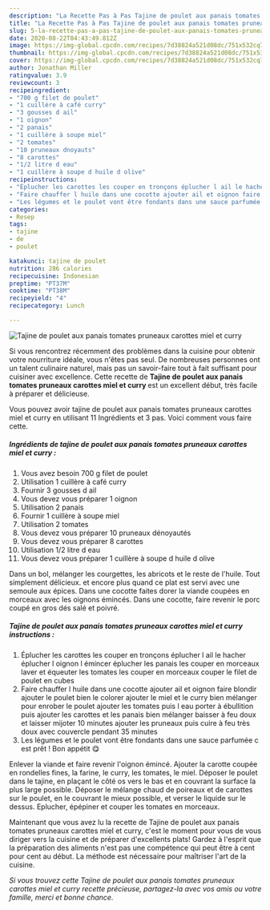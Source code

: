 ```yaml
---
description: "La Recette Pas à Pas Tajine de poulet aux panais tomates pruneaux carottes miel et curry"
title: "La Recette Pas à Pas Tajine de poulet aux panais tomates pruneaux carottes miel et curry"
slug: 5-la-recette-pas-a-pas-tajine-de-poulet-aux-panais-tomates-pruneaux-carottes-miel-et-curry
date: 2020-08-22T04:43:49.812Z
image: https://img-global.cpcdn.com/recipes/7d38824a521d08dc/751x532cq70/tajine-de-poulet-aux-panais-tomates-pruneaux-carottes-miel-et-curry-photo-principale-de-la-recette.jpg
thumbnail: https://img-global.cpcdn.com/recipes/7d38824a521d08dc/751x532cq70/tajine-de-poulet-aux-panais-tomates-pruneaux-carottes-miel-et-curry-photo-principale-de-la-recette.jpg
cover: https://img-global.cpcdn.com/recipes/7d38824a521d08dc/751x532cq70/tajine-de-poulet-aux-panais-tomates-pruneaux-carottes-miel-et-curry-photo-principale-de-la-recette.jpg
author: Jonathan Miller
ratingvalue: 3.9
reviewcount: 3
recipeingredient:
- "700 g filet de poulet"
- "1 cuillère à café curry"
- "3 gousses d ail"
- "1 oignon"
- "2 panais"
- "1 cuillère à soupe miel"
- "2 tomates"
- "10 pruneaux dnoyauts"
- "8 carottes"
- "1/2 litre d eau"
- "1 cuillère à soupe d huile d olive"
recipeinstructions:
- "Éplucher les carottes les couper en tronçons éplucher l ail le hacher éplucher l oignon l émincer éplucher les panais les couper en morceaux laver et équeuter les tomates les couper en morceaux couper le filet de poulet en cubes"
- "Faire chauffer l huile dans une cocotte ajouter ail et oignon faire blondir ajouter le poulet bien le colorer ajouter le miel et le curry bien mélanger pour enrober le poulet ajouter les tomates puis l eau porter à ébullition puis ajouter les carottes et les panais bien mélanger baisser à feu doux et laisser mijoter 10 minutes ajouter les pruneaux puis cuire à feu très doux avec couvercle pendant 35 minutes"
- "Les légumes et le poulet vont être fondants dans une sauce parfumée c est prêt ! Bon appétit 😋"
categories:
- Resep
tags:
- tajine
- de
- poulet

katakunci: tajine de poulet 
nutrition: 286 calories
recipecuisine: Indonesian
preptime: "PT37M"
cooktime: "PT38M"
recipeyield: "4"
recipecategory: Lunch

---
```



![Tajine de poulet aux panais tomates pruneaux carottes miel et curry](https://img-global.cpcdn.com/recipes/7d38824a521d08dc/751x532cq70/tajine-de-poulet-aux-panais-tomates-pruneaux-carottes-miel-et-curry-photo-principale-de-la-recette.jpg)

Si vous rencontrez récemment des problèmes dans la cuisine pour obtenir votre nourriture idéale, vous n'êtes pas seul. De nombreuses personnes ont un talent culinaire naturel, mais pas un savoir-faire tout à fait suffisant pour cuisiner avec excellence. Cette recette de <strong> Tajine de poulet aux panais tomates pruneaux carottes miel et curry </strong> est un excellent début, très facile à préparer et délicieuse.

<!--inarticleads1-->

Vous pouvez avoir tajine de poulet aux panais tomates pruneaux carottes miel et curry en utilisant 11 Ingrédients et 3 pas. Voici comment vous faire cette.

##### Ingrédients de tajine de poulet aux panais tomates pruneaux carottes miel et curry :

1. Vous avez besoin 700 g filet de poulet
1. Utilisation 1 cuillère à café curry
1. Fournir 3 gousses d ail
1. Vous devez vous préparer 1 oignon
1. Utilisation 2 panais
1. Fournir 1 cuillère à soupe miel
1. Utilisation 2 tomates
1. Vous devez vous préparer 10 pruneaux dénoyautés
1. Vous devez vous préparer 8 carottes
1. Utilisation 1/2 litre d eau
1. Vous devez vous préparer 1 cuillère à soupe d huile d olive


Dans un bol, mélanger les courgettes, les abricots et le reste de l&#39;huile. Tout simplement délicieux. et encore plus quand ce plat est servi avec une semoule aux épices. Dans une cocotte faites dorer la viande coupées en morceaux avec les oignons émincés. Dans une cocotte, faire revenir le porc coupé en gros dés salé et poivré. 

<!--inarticleads2-->

##### Tajine de poulet aux panais tomates pruneaux carottes miel et curry instructions :

1. Éplucher les carottes les couper en tronçons éplucher l ail le hacher éplucher l oignon l émincer éplucher les panais les couper en morceaux laver et équeuter les tomates les couper en morceaux couper le filet de poulet en cubes
1. Faire chauffer l huile dans une cocotte ajouter ail et oignon faire blondir ajouter le poulet bien le colorer ajouter le miel et le curry bien mélanger pour enrober le poulet ajouter les tomates puis l eau porter à ébullition puis ajouter les carottes et les panais bien mélanger baisser à feu doux et laisser mijoter 10 minutes ajouter les pruneaux puis cuire à feu très doux avec couvercle pendant 35 minutes
1. Les légumes et le poulet vont être fondants dans une sauce parfumée c est prêt ! Bon appétit 😋


Enlever la viande et faire revenir l&#39;oignon émincé. Ajouter la carotte coupée en rondelles fines, la farine, le curry, les tomates, le miel. Déposer le poulet dans le tajine, en plaçant le côté os vers le bas et en couvrant la surface la plus large possible. Déposer le mélange chaud de poireaux et de carottes sur le poulet, en le couvrant le mieux possible, et verser le liquide sur le dessus. Eplucher, épépiner et couper les tomates en morceaux. 

<!--inarticleads1-->

<p>
Maintenant que vous avez lu la recette de Tajine de poulet aux panais tomates pruneaux carottes miel et curry, c'est le moment pour vous de vous diriger vers la cuisine et de préparer d'excellents plats! Gardez à l'esprit que la préparation des aliments n'est pas une compétence qui peut être à cent pour cent au début. La méthode est nécessaire pour maîtriser l'art de la cuisine.
</p>

<p>
<i>Si vous trouvez cette Tajine de poulet aux panais tomates pruneaux carottes miel et curry recette précieuse, partagez-la avec vos amis ou votre famille, merci et bonne chance.</i>
</p>

